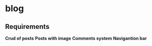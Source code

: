 # blog
## Requirements
**Crud of posts**
**Posts with image**
**Comments system**
**Navigantion bar**
